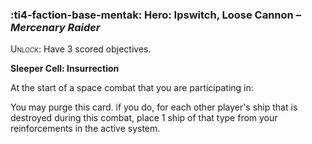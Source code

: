 ### :ti4-faction-base-mentak: **Hero**: Ipswitch, Loose Cannon – _Mercenary Raider_

<span style="font-variant:small-caps;">Unlock</span>: Have 3 scored objectives.

**Sleeper Cell: Insurrection**

At the start of a space combat that you are participating in:

You may purge this card. if you do, for each other player's ship that is destroyed during this combat, place 1 ship of that type from your reinforcements in the active system.
